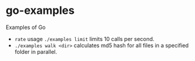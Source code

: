 # go-examples
Examples of Go
- `rate` usage `./examples limit` limits 10 calls per second.
- `./examples walk <dir>` calculates md5 hash for all files in a specified folder in parallel.
